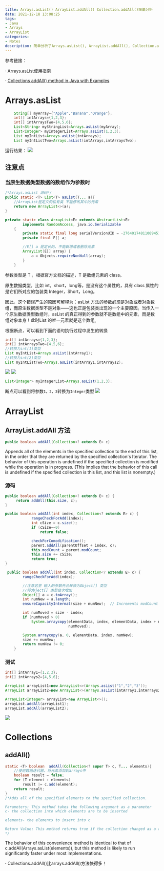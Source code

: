 ```yaml
---
title: Arrays.asList() ArrayList.addAll() Collection.addAll()简单分析
date: 2021-12-18 13:08:25
tags: 
- Java
- Arrays
- ArrayList
categories:
- Notes
description: 简单分析了Arrays.asList(), ArrayList.addAll(), Collection.addAll()
---
```


参考链接：

· [Arrays.asList使用指南](https://www.jianshu.com/p/2b113f487e5e)

· [Collections addAll() method in Java with Examples](https://www.geeksforgeeks.org/collections-addall-method-in-java-with-examples/)

# Arrays.asList
```java
    String[] myArray={"Apple","Banana","Orange"};
    int[] intArrays={1,2,3};
    int[] intArraysTwo={4,5,6};
    List<String> myStringList=Arrays.asList(myArray);
    List<Integer> myIntegerList=Arrays.asList(1,2,3);
    List myIntList=Arrays.asList(intArrays);
    List myIntListTwo=Arrays.asList(intArrays,intArraysTwo);
```
运行结果：
![](Arrays-Array/Arrays.asList.png)

## 注意点

### 当原生数据类型数据的数组作为参数时

```java
/*Arrays.asList 源码*/
public static <T> List<T> asList(T... a){
    //ArrayList是定义的私有类 不能修改其中的元素
    return new ArrayList<>(a);
}

private static class ArrayList<E> extends AbstractList<E>
        implements RandomAccess, java.io.Serializable
    {
        private static final long serialVersionUID = -2764017481108945198L;
        private final E[] a;

        //E[] a 是定长的，不能新增或者删除元素
        ArrayList(E[] array) {
            a = Objects.requireNonNull(array);
        }
    }

```
参数类型是 T ，根据官方文档的描述，T 是数组元素的 class。

原生数据类型，比如 int，short，long等，是没有这个属性的，具有 class 属性的是它们所对应的包装类 Integer，Short，Long。

因此，这个错误产生的原因可解释为：asList 方法的参数必须是对象或者对象数组，而原生数据类型不是对象——这也正是包装类出现的一个主要原因。当传入一个原生数据类型数组时，asList 的真正得到的参数就不是数组中的元素，而是数组对象本身！此时List 的唯一元素就是这个数组。


根据断点，可以看到下面的语句执行过程中发生的转换
```java
int[] intArrays={1,2,3};
int[] intArraysTwo={4,5,6};
//转换为int[1]类型
List myIntList=Arrays.asList(intArray1);
//转换为int[2]类型
List myIntListTwo=Arrays.asList(intArray1,intArrays2);
```

![](Arrays-Array/Arrays.asList.intnum.png)
![](Arrays-Array/Arrays.asList.intnums.png)


```java
List<Integer> myIntegerList=Arrays.asList(1,2,3);
```
断点可以看到将参数`1，2，3`转换为`Integer`类型
![](Arrays-Array/Arrays.asList.Integer.png)


# ArrayList

## ArrayList.addAll 方法
```java 
public boolean addAll(Collection<? extends E> c)
```
Appends all of the elements in the specified collection to the end of this list, in the order that they are returned by the specified collection's Iterator. The behavior of this operation is undefined if the specified collection is modified while the operation is in progress. (This implies that the behavior of this call is undefined if the specified collection is this list, and this list is nonempty.)

### 源码
```java
public boolean addAll(Collection<? extends E> c) {
     return addAll(this.size, c);
}

public boolean addAll(int index, Collection<? extends E> c) {
            rangeCheckForAdd(index);
            int cSize = c.size();
            if (cSize==0)
                return false;

            checkForComodification();
            parent.addAll(parentOffset + index, c);
            this.modCount = parent.modCount;
            this.size += cSize;
            return true;
}

 public boolean addAll(int index, Collection<? extends E> c) {
        rangeCheckForAdd(index);

        //注意这里 输入的参数先会转换为Object[] 类型
        //将Object[] 类型依次增加
        Object[] a = c.toArray();
        int numNew = a.length;
        ensureCapacityInternal(size + numNew);  // Increments modCount

        int numMoved = size - index;
        if (numMoved > 0)
            System.arraycopy(elementData, index, elementData, index + numNew,
                             numMoved);

        System.arraycopy(a, 0, elementData, index, numNew);
        size += numNew;
        return numNew != 0;
    }
```

### 测试
```java
int[] intArray1={1,2,3};
int[] intArrays2={4,5,6};

ArrayList arrayList1=new ArrayList<>(Arrays.asList("1","2","3"));
ArrayList arrayList2=new ArrayList<>(Arrays.asList(intArray1,intArrays2));

ArrayList<Integer> arrayList=new ArrayList<>();
arrayList.addAll(arrayList1);
arrayList.addAll(arrayList2);
```
![](Arrays-Array/ArrayList.addAll1.png)


# Collections
## addAll()
```java
static <T> boolean	addAll(Collection<? super T> c, T... elements){
    //使用数组迭代器，将元素添加到arrays中
    boolean result = false;
    for (T element : elements)
        result |= c.add(element);
    return result;
}
/*Adds all of the specified elements to the specified collection.

Parameters: This method takes the following argument as a parameter
c- the collection into which elements are to be inserted

elements- the elements to insert into c

Return Value: This method returns true if the collection changed as a result of the call.
*/
```

The behavior of this convenience method is identical to that of c.addAll(Arrays.asList(elements)), but this method is likely to run significantly faster under most implementations.

· Collections.addAll()比arrays.addAll()方法快得多！

